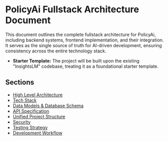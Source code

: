 # PolicyAi Fullstack Architecture Document

This document outlines the complete fullstack architecture for PolicyAi, including backend systems, frontend implementation, and their integration. It serves as the single source of truth for AI-driven development, ensuring consistency across the entire technology stack.

* **Starter Template:** The project will be built upon the existing "InsightsLM" codebase, treating it as a foundational starter template.

## Sections

- [High Level Architecture](./high-level-architecture.md)
- [Tech Stack](./tech-stack.md)
- [Data Models & Database Schema](./data-models-database-schema.md)
- [API Specification](./api-specification.md)
- [Unified Project Structure](./unified-project-structure.md)
- [Security](./security.md)
- [Testing Strategy](./testing-strategy.md)
- [Development Workflow](./development-workflow.md)
